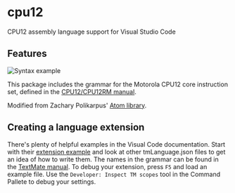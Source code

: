 # cpu12

CPU12 assembly language support for Visual Studio Code

## Features

![Syntax example](https://raw.githubusercontent.com/heztet/cpu12-vscode/master/example.png)

This package includes the grammar for the Motorola CPU12 core instruction set, defined in the [CPU12/CPU12RM manual](http://www.nxp.com/docs/en/reference-manual/CPU12RM.pdf).

Modified from Zachary Polikarpus' [Atom library](https://github.com/zpolygon95/language-cpu12).

## Creating a language extension

There's plenty of helpful examples in the Visual Code documentation. Start with their [extension example](https://code.visualstudio.com/docs/extensions/example-hello-world) and look at other tmLanguage.json files to get an idea of how to write them. The names in the grammar can be found in the [TextMate manual](https://manual.macromates.com/en/language_grammars). To debug your extension, press `F5` and load an example file. Use the `Developer: Inspect TM scopes` tool in the Command Pallete to debug your settings.